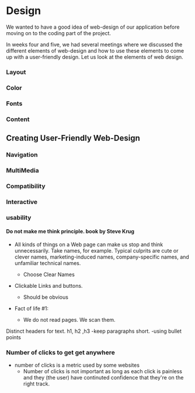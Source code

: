 # Design
We wanted to have a good idea of web-design of our application before moving on to the coding part of the project. 

In weeks four and five, we had several meetings where we discussed the different elements of web-design and how to use these elements to come up with a user-friendly design. Let us look at the elements of web design.



### Layout



### Color


### Fonts


### Content


## Creating User-Friendly Web-Design


### Navigation


### MultiMedia


### Compatibility


### Interactive



### usability 

#### Do not make me think principle. book by Steve Krug
- All kinds of things on a Web page can make us stop and think unnecessarily. Take names, for example.
Typical culprits are cute or clever names, marketing-induced names, company-specific names, and
unfamiliar technical names.
    - Choose Clear Names


- Clickable Links and buttons. 
    - Should be obvious

- Fact of life #1:
    - We do not read pages. We scan them.




    

Distinct headers for text. h1, h2 ,h3 
-keep paragraphs short.
-using bullet points


### Number of clicks to get get anywhere
- number of clicks is a metric used by some websites
    - Number of clicks is not important as long as each click is painless and they (the user) have continuted confidence that they're on the right track.